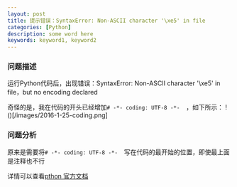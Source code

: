 ```yaml
---
layout: post
title: 提示错误：SyntaxError: Non-ASCII character '\xe5' in file
categories: [Python]
description: some word here
keywords: keyword1, keyword2
---
```


### 问题描述
运行Python代码后，出现错误：SyntaxError: Non-ASCII character '\xe5' in file，but no encoding declared

奇怪的是，我在代码的开头已经增加``` # -*- coding: UTF-8 -*-   ```，如下所示：
!()[/images/2016-1-25-coding.png]

### 问题分析

原来是需要将``` # -*- coding: UTF-8 -*-   ```写在代码的最开始的位置，即使最上面是注释也不行

详情可以查看[pthon 官方文档](https://www.python.org/dev/peps/pep-0263/)


